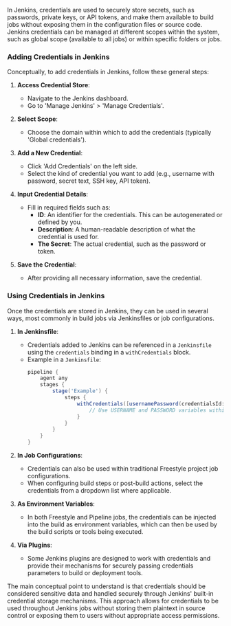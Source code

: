 In Jenkins, credentials are used to securely store secrets, such as passwords, private keys, or API tokens, and make them available to build jobs without exposing them in the configuration files or source code. Jenkins credentials can be managed at different scopes within the system, such as global scope (available to all jobs) or within specific folders or jobs.

### Adding Credentials in Jenkins

Conceptually, to add credentials in Jenkins, follow these general steps:

1. **Access Credential Store**: 
   - Navigate to the Jenkins dashboard.
   - Go to 'Manage Jenkins' > 'Manage Credentials'.

2. **Select Scope**:
   - Choose the domain within which to add the credentials (typically 'Global credentials').

3. **Add a New Credential**:
   - Click 'Add Credentials' on the left side.
   - Select the kind of credential you want to add (e.g., username with password, secret text, SSH key, API token).

4. **Input Credential Details**:
   - Fill in required fields such as:
     - **ID**: An identifier for the credentials. This can be autogenerated or defined by you.
     - **Description**: A human-readable description of what the credential is used for.
     - **The Secret**: The actual credential, such as the password or token.

5. **Save the Credential**:
   - After providing all necessary information, save the credential.

### Using Credentials in Jenkins

Once the credentials are stored in Jenkins, they can be used in several ways, most commonly in build jobs via Jenkinsfiles or job configurations.

1. **In Jenkinsfile**:
   - Credentials added to Jenkins can be referenced in a `Jenkinsfile` using the `credentials` binding in a `withCredentials` block.
   - Example in a `Jenkinsfile`:
     ```groovy
     pipeline {
         agent any
         stages {
             stage('Example') {
                 steps {
                     withCredentials([usernamePassword(credentialsId: 'my-cred-id', usernameVariable: 'USERNAME', passwordVariable: 'PASSWORD')]) {
                         // Use USERNAME and PASSWORD variables within this block
                     }
                 }
             }
         }
     }
     ```

2. **In Job Configurations**:
   - Credentials can also be used within traditional Freestyle project job configurations.
   - When configuring build steps or post-build actions, select the credentials from a dropdown list where applicable.

3. **As Environment Variables**:
   - In both Freestyle and Pipeline jobs, the credentials can be injected into the build as environment variables, which can then be used by the build scripts or tools being executed.

4. **Via Plugins**:
   - Some Jenkins plugins are designed to work with credentials and provide their mechanisms for securely passing credentials parameters to build or deployment tools.

The main conceptual point to understand is that credentials should be considered sensitive data and handled securely through Jenkins' built-in credential storage mechanisms. This approach allows for credentials to be used throughout Jenkins jobs without storing them plaintext in source control or exposing them to users without appropriate access permissions.